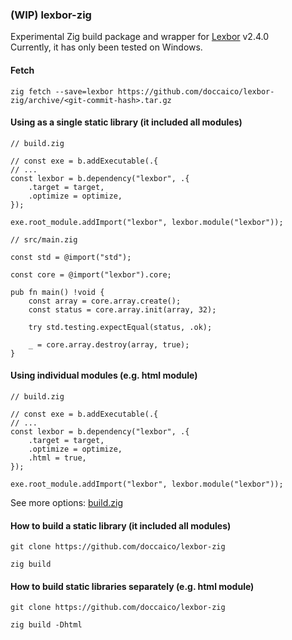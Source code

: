 ### (WIP) lexbor-zig
Experimental Zig build package and wrapper for [Lexbor](https://github.com/lexbor/lexbor/) v2.4.0  
Currently, it has only been tested on Windows.

#### Fetch
```
zig fetch --save=lexbor https://github.com/doccaico/lexbor-zig/archive/<git-commit-hash>.tar.gz
```

#### Using as a single static library (it included all modules)
```zig
// build.zig

// const exe = b.addExecutable(.{
// ...
const lexbor = b.dependency("lexbor", .{
    .target = target,
    .optimize = optimize,
});

exe.root_module.addImport("lexbor", lexbor.module("lexbor"));

// src/main.zig

const std = @import("std");

const core = @import("lexbor").core;

pub fn main() !void {
    const array = core.array.create();
    const status = core.array.init(array, 32);

    try std.testing.expectEqual(status, .ok);

    _ = core.array.destroy(array, true);
}
```

#### Using individual modules (e.g. html module)
```zig
// build.zig

// const exe = b.addExecutable(.{
// ...
const lexbor = b.dependency("lexbor", .{
    .target = target,
    .optimize = optimize,
    .html = true,
});

exe.root_module.addImport("lexbor", lexbor.module("lexbor"));
```

See more options: [build.zig](https://github.com/doccaico/lexbor-zig/blob/main/build.zig)

#### How to build a static library (it included all modules)
```
git clone https://github.com/doccaico/lexbor-zig

zig build
```

#### How to build static libraries separately (e.g. html module)
```
git clone https://github.com/doccaico/lexbor-zig

zig build -Dhtml
```
